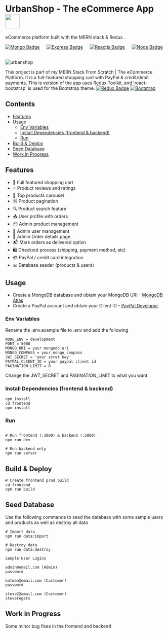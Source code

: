# UrbanShop - The eCommerce App <img src="https://www.pngmart.com/files/11/E-Commerce-PNG-Transparent.png" height="45px" width = "45px"/>
eCommerce platform built with the MERN stack & Redux.

[![Mongo Badge](http://img.shields.io/badge/Database%20-MongoDB-darkgreen?style=for-the-badge&logo=mongodb)](https://www.mongodb.com/)
&emsp;
[![Express Badge](http://img.shields.io/badge/Server%20-Express-black?style=for-the-badge&logo=express)](https://expressjs.com/)
&emsp;
[![Reactjs Badge](http://img.shields.io/badge/Client%20-React-blue?style=for-the-badge&logo=react)](https://reactjs.org/)
&emsp;
[![Node Badge](http://img.shields.io/badge/Backend%20-Node-green?style=for-the-badge&logo=node.js)](https://nodejs.org/en/)
&emsp;


![urbanshop](https://github.com/umangutkarsh/UrbanShop-The_eCommerce_app/assets/95426993/75326a9d-718c-4844-839f-1e787056f35d)



This project is part of my MERN Stack From Scratch | The eCommerce Platform. It is a full-featured shopping cart with PayPal & credit/debit payments.
This is version of the app uses Redux Toolkit, and 'react-bootstrap' is used for the Bootstrap theme.
[![Redux Badge](https://img.shields.io/badge/redux-%23593d88.svg?style=for-the-badge&logo=redux&logoColor=white)](https://redux-toolkit.js.org/)
[![Bootstrap](https://img.shields.io/badge/bootstrap-%238511FA.svg?style=for-the-badge&logo=bootstrap&logoColor=white)](https://getbootstrap.com/)




## Contents
* [Features](https://github.com/umangutkarsh/UrbanShop-The_eCommerce_app/tree/main#features)
* [Usage](https://github.com/umangutkarsh/UrbanShop-The_eCommerce_app/tree/main#usage)
  * [Env Variables](https://github.com/umangutkarsh/UrbanShop-The_eCommerce_app/tree/main#env-variables)
  * [Install Dependencies (frontend & backend)](https://github.com/umangutkarsh/UrbanShop-The_eCommerce_app/tree/main#install-dependencies-frontend--backend)
  * [Run](https://github.com/umangutkarsh/UrbanShop-The_eCommerce_app/tree/main#run)
* [Build & Deploy](https://github.com/umangutkarsh/UrbanShop-The_eCommerce_app/tree/main#build--deploy)
* [Seed Database](https://github.com/umangutkarsh/UrbanShop-The_eCommerce_app/tree/main#seed-database)
* [Work in Progress](https://github.com/umangutkarsh/UrbanShop-The_eCommerce_app/tree/main#work-in-progress)



## Features
* 🛒 Full featured shopping cart
* ⭐ Product reviews and ratings
* 📱 Top products carousel
* 🗐 Product pagination
* 🔍 Product search feature
* 📤 User profile with orders
* 📦 Admin product management
* 👤 Admin user management
* 🧾 Admin Order details page
* 📬 Mark orders as delivered option
* 🛍️ Checkout process (shipping, payment method, etc)
* 💳 PayPal / credit card integration
* 📊 Database seeder (products & users)



## Usage
* Create a MongoDB database and obtain your MongoDB URI - [MongoDB Atlas](https://www.mongodb.com/cloud/atlas/register)
* Create a PayPal account and obtain your Client ID - [PayPal Developer](https://developer.paypal.com/home)

### Env Variables
Rename the .env.example file to .env and add the following
```
NODE_ENV = development
PORT = 5000
MONGO_URI = your mongodb uri
MONGO_COMPASS = your_mongo_compass
JWT_SECRET = 'your scret key'
PAYPAL_CLIENT_ID = your paypal client id
PAGINATION_LIMIT = 8
```
Change the JWT_SECRET and PAGINATION_LIMIT to what you want

### Install Dependencies (frontend & backend)
```
npm install
cd frontend
npm install
```

### Run
```

# Run frontend (:3000) & backend (:5000)
npm run dev

# Run backend only
npm run server
```


## Build & Deploy
```
# Create frontend prod build
cd frontend
npm run build
```


## Seed Database
Use the following commands to seed the database with some sample users and products as well as destroy all data
```
# Import data
npm run data:import

# Destroy data
npm run data:destroy
```
```
Sample User Logins

admin@email.com (Admin)
password

batman@email.com (Customer)
password

steve2@email.com (Customer)
steverogers
```


## Work in Progress
Some minor bug fixes in the frontend and backend

